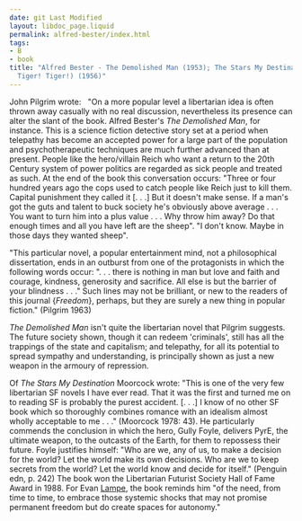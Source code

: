 ```yaml
---
date: git Last Modified
layout: libdoc_page.liquid
permalink: alfred-bester/index.html
tags:
- B
- book
title: "Alfred Bester - The Demolished Man (1953); The Stars My Destination (a.k.a.
  Tiger! Tiger!) (1956)"
---
```


John Pilgrim wrote:
 
"On a more popular level a libertarian idea is often thrown  away casually with no real discussion, nevertheless its presence can alter the  slant of the book. Alfred Bester's <em>The Demolished Man</em>, for instance. This  is a science fiction detective story set at a period when telepathy has become  an accepted power for a large part of the population and psychotherapeutic  techniques are much further advanced than at present. People like the  hero/villain Reich who want a return to the 20th Century system of power  politics are regarded as sick people and treated as such. At the end of the book  this conversation occurs: "Three or four hundred years ago the cops used to  catch people like Reich just to kill them. Capital punishment they called it [.  . .] But it doesn't make sense. If a man's got the guts and talent to buck  society he's obviously above average . . . You want to turn him into a plus  value . . . Why throw him away? Do that enough times and all you have left are  the sheep". "I don't know. Maybe in those days they wanted sheep".

"This particular novel, a popular entertainment mind, not a  philosophical dissertation, ends in an outburst from one of the protagonists in  which the following words occur: ". . . there is nothing in man but love and  faith and courage, kindness, generosity and sacrifice. All else is but the  barrier of your blindness . . ." Such lines may not be brilliant, or new to  the readers of this journal {<em>Freedom</em>}, perhaps, but they are surely a new  thing in popular fiction." (Pilgrim 1963)

<em>The Demolished Man</em> isn't quite the  libertarian novel that Pilgrim suggests. The future society shown, though it can  redeem 'criminals', still has all the trappings of the state and capitalism; and  telepathy, for all its potential to spread sympathy and understanding, is  principally shown as just a new weapon in the armoury of repression.

Of <em>The Stars My Destination</em> Moorcock wrote:  "This is one of the very few libertarian SF novels I have ever read. That it was the first and turned me on to reading SF is probably the purest accident. [. . .] I know of no other SF book which so thoroughly combines romance with an idealism almost wholly acceptable to me . . ." (Moorcock  1978: 43). He particularly commends the conclusion in which the hero, Gully Foyle, delivers PyrE, the ultimate weapon, to the outcasts of the Earth, for them to repossess their future. Foyle justifies himself:  "Who are we, any of us, to make a decision for the world? Let the world make its own decisions. Who are we to keep secrets from the world? Let the world know and decide for itself." (Penguin edn, p. 242)  The book won the Libertarian Futurist Society Hall of Fame Award in 1988. For  Evan <a href="http://tashqueedagg.wordpress.com/2013/01/31/alfred-bester-the-stars-my-destination/"> Lampe</a>, the book reminds him "of the need, from time to time, to embrace  those systemic shocks that may not promise permanent freedom but do create  spaces for autonomy."